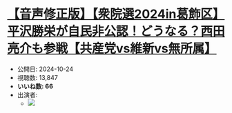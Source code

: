 # [【音声修正版】【衆院選2024in葛飾区】平沢勝栄が自民非公認！どうなる？西田亮介も参戦【共産党vs維新vs無所属】](https://www.youtube.com/watch?v=kYUaQvDia-4)
-   公開日: 2024-10-24
-   視聴数: 13,847
-   **いいね数: 66**
-   出演者: 
    - [![](https://img.youtube.com/vi/kYUaQvDia-4/hqdefault.jpg)](https://www.youtube.com/watch?v=kYUaQvDia-4)

